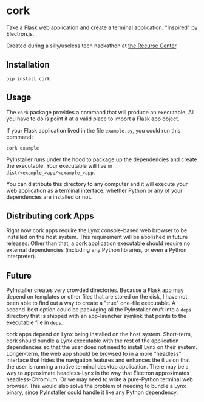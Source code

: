 # cork

Take a Flask web application and create a terminal application. "Inspired" by Electron.js.

Created during a silly/useless tech hackathon at [the Recurse Center](https://www.recurse.com/).

## Installation

`pip install cork`

## Usage

The `cork` package provides a command that will produce an executable. All you have to do is point it at a valid place to import a Flask app object.

If your Flask application lived in the file `example.py`, you could run this command:

`cork example`

PyInstaller runs under the hood to package up the dependencies and create the executable. Your executable will live in `dist/<example_>app/<example_>app`.

You can distribute this directory to any computer and it will execute your web application as a terminal interface, whether Python or any of your dependencies are installed or not.

## Distributing cork Apps

Right now cork apps require the Lynx console-based web browser to be installed on the host system. This requirement will be abolished in future releases. Other than that, a cork application executable should require no external dependencies (including any Python libraries, or even a Python interpreter).

## Future

PyInstaller creates very crowded directories. Because a Flask app may depend on templates or other files that are stored on the disk, I have not been able to find out a way to create a "true" one-file executable. A second-best option could be packaging all the PyInstaller cruft into a `deps` directory that is shipped with an app-launcher symlink that points to the executable file in `deps`.

cork apps depend on Lynx being installed on the host system. Short-term, cork should bundle a Lynx executable with the rest of the application dependencies so that the user does not need to install Lynx on their system. Longer-term, the web app should be browsed to in a more "headless" interface that hides the navigation features and enhances the illusion that the user is running a native terminal desktop application. There may be a way to approximate headless-Lynx in the way that Electron approximates headless-Chromium. Or we may need to write a pure-Python terminal web browser. This would also solve the problem of needing to bundle a Lynx binary, since PyInstaller could handle it like any Python dependency.
